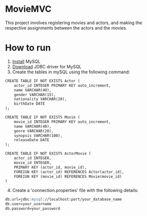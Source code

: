 # MovieMVC
This project involves registering movies and actors, and making the respective assignments between the actors and the movies.

# How to run
1. [Install](https://www.mysql.com/downloads/) MySQL
2. [Download](https://dev.mysql.com/downloads/connector/j/) JDBC driver for MySQL
3. Create the tables in mySQL using the following command:
```markdown
CREATE TABLE IF NOT EXISTS Actor (
    actor_id INTEGER PRIMARY KEY auto_increment,
    name VARCHAR(40),
    gender VARCHAR(15),
    nationality VARCHAR(20),
    birthDate DATE
);

CREATE TABLE IF NOT EXISTS Movie (
    movie_id INTEGER PRIMARY KEY auto_increment,
    name VARCHAR(40),
    genre VARCHAR(20),
    synopsis VARCHAR(100),
    releaseDate DATE
);

CREATE TABLE IF NOT EXISTS ActorMovie (
    actor_id INTEGER,
    movie_id INTEGER,
    PRIMARY KEY (actor_id, movie_id),
    FOREIGN KEY (actor_id) REFERENCES Actor(actor_id),
    FOREIGN KEY (movie_id) REFERENCES Movie(movie_id)
)
```

4. Create a 'connection.properties' file with the following details: 
```markdown
db.url=jdbc:mysql://localhost:port/your_database_name
db.user=your_username
db.password=your_password
```